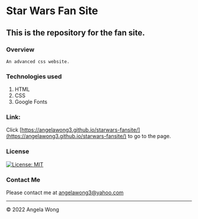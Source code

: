 # Star Wars Fan Site

## This is the repository for the fan site.

### Overview

```
An advanced css website.
```

### Technologies used

1. HTML
2. CSS
3. Google Fonts

### Link:

Click [https://angelawong3.github.io/starwars-fansite/](https://angelawong3.github.io/starwars-fansite/) to go to the page.

### License

[![License: MIT](https://img.shields.io/badge/License-MIT-yellow.svg)](https://opensource.org/licenses/MIT)

### Contact Me

Please contact me at angelawong3@yahoo.com

---

© 2022 Angela Wong
